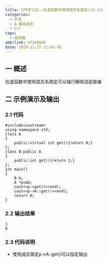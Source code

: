```yaml
---
title: CPP学习之——在虚函数中使用成员名限定(13.11)
categories:
  - 开发
  - A-基础语言
  - C++
tags:
  - 虚函数
abbrlink: df3e8860
date: 2019-11-27 21:46:48
---
```

## 一 概述

在虚函数中使用成员名限定可以强行解除动态联编  

<!--more-->

## 二 示例演示及输出

### 2.1 代码

```
#include<iostream>
using namespace std;
class A
{
	public:virtual int get(){return 0;}
};
class B:public A
{
	public:int get(){return 1;}
};
int main()
{
	B b;
	A *p=&b;
	cout<<p->get()<<endl;
	cout<<p->A::get()<<endl;
	return 0;
}
```

### 2.2 输出结果

```
1
0
```

### 2.3 代码说明

* 使用成员限定p->A::get()可以指定输出